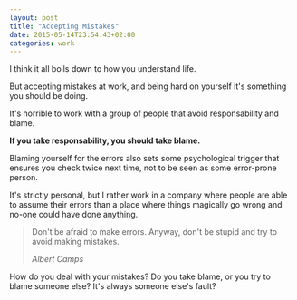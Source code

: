 ```yaml
---
layout: post
title: "Accepting Mistakes"
date: 2015-05-14T23:54:43+02:00
categories: work
---
```


I think it all boils down to how you understand life.

But accepting mistakes at work, and being hard on yourself it's something you should be doing.

It's horrible to work with a group of people that avoid responsability and blame.

**If you take responsability, you should take blame.**

Blaming yourself for the errors also sets some psychological trigger that ensures you check twice next time, not to be seen as some error-prone person.

It's strictly personal, but I rather work in a company where people are able to assume their errors than a place where things magically go wrong and no-one could have done anything.

<blockquote><p>Don't be afraid to make errors. Anyway, don't be stupid and try to avoid making mistakes.</p><footer><cite>Albert Camps</cite></footer></blockquote>

How do you deal with your mistakes? Do you take blame, or you try to blame someone else? It's always someone else's fault?
